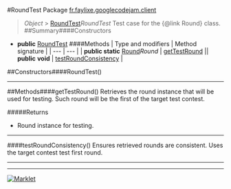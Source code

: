 #RoundTest
Package [fr.faylixe.googlecodejam.client](README.md)<br>

> *Object* > [RoundTest](RoundTest.md)*RoundTest*
Test case for the {@link Round} class.
##Summary####Constructors
* **public** [RoundTest](#roundtest)
####Methods
| Type and modifiers | Method signature |
| --- | --- |
| **public static** [Round](Round.md)*Round* | [getTestRound](#gettestround) || **public** **void** | [testRoundConsistency](#testroundconsistency) |

##Constructors####RoundTest()


---


##Methods####getTestRound()
Retrieves the round instance that will
 be used for testing. Such round will be the first
 of the target test contest.

#####Returns
* Round instance for testing.

---

####testRoundConsistency()
Ensures retrieved rounds are consistent.
 Uses the target contest test first round.

---

---

[![Marklet](https://img.shields.io/badge/Generated%20by-Marklet-green.svg)](https://github.com/Faylixe/marklet)